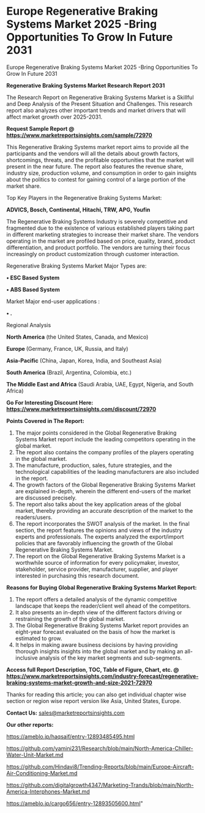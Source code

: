 # Europe Regenerative Braking Systems Market 2025 -Bring Opportunities To Grow In Future 2031
Europe Regenerative Braking Systems Market 2025 -Bring Opportunities To Grow In Future 2031

<strong>Regenerative Braking Systems Market Research Report 2031</strong>

The Research Report on Regenerative Braking Systems Market is a Skillful and Deep Analysis of the Present Situation and Challenges. This research report also analyzes other important trends and market drivers that will affect market growth over 2025-2031.

<strong>Request Sample Report @ <a href=https://www.marketreportsinsights.com/sample/72970>https://www.marketreportsinsights.com/sample/72970</a></strong>

This Regenerative Braking Systems market report aims to provide all the participants and the vendors will all the details about growth factors, shortcomings, threats, and the profitable opportunities that the market will present in the near future. The report also features the revenue share, industry size, production volume, and consumption in order to gain insights about the politics to contest for gaining control of a large portion of the market share.

Top Key Players in the Regenerative Braking Systems Market:

<strong>ADVICS, Bosch, Continental, Hitachi, TRW, APG, Youfin</strong>

The Regenerative Braking Systems Industry is severely competitive and fragmented due to the existence of various established players taking part in different marketing strategies to increase their market share. The vendors operating in the market are profiled based on price, quality, brand, product differentiation, and product portfolio. The vendors are turning their focus increasingly on product customization through customer interaction.

Regenerative Braking Systems Market Major Types are:

<strong>• ESC Based System

• ABS Based System</strong>

Market Major end-user applications :

<strong>• .</strong>

Regional Analysis

</u><strong><b>North America</b></strong> (the United States, Canada, and Mexico)

<strong><b>Europe </b></strong>(Germany, France, UK, Russia, and Italy)

<strong><b>Asia-Pacific</b></strong> (China, Japan, Korea, India, and Southeast Asia)

<strong><b>South America</b></strong> (Brazil, Argentina, Colombia, etc.)

<strong><b>The Middle East and Africa</b></strong> (Saudi Arabia, UAE, Egypt, Nigeria, and South Africa)

<strong>Go For Interesting Discount Here: <a href=https://www.marketreportsinsights.com/discount/72970>https://www.marketreportsinsights.com/discount/72970</a></strong>

<strong>Points Covered in The Report:</strong>
<ol>
  <li>The major points considered in the Global Regenerative Braking Systems Market report include the leading competitors operating in the global market.</li>
  <li>The report also contains the company profiles of the players operating in the global market.</li>
  <li>The manufacture, production, sales, future strategies, and the technological capabilities of the leading manufacturers are also included in the report.</li>
  <li>The growth factors of the Global Regenerative Braking Systems Market are explained in-depth, wherein the different end-users of the market are discussed precisely.</li>
  <li>The report also talks about the key application areas of the global market, thereby providing an accurate description of the market to the readers/users.</li>
  <li>The report incorporates the SWOT analysis of the market. In the final section, the report features the opinions and views of the industry experts and professionals. The experts analyzed the export/import policies that are favorably influencing the growth of the Global Regenerative Braking Systems Market.</li>
  <li>The report on the Global Regenerative Braking Systems Market is a worthwhile source of information for every policymaker, investor, stakeholder, service provider, manufacturer, supplier, and player interested in purchasing this research document.</li>
</ol>
<strong>Reasons for Buying Global Regenerative Braking Systems Market Report:</strong>

<ol>
  <li>The report offers a detailed analysis of the dynamic competitive landscape that keeps the reader/client well ahead of the competitors.</li>
  <li>It also presents an in-depth view of the different factors driving or restraining the growth of the global market.</li>
  <li>The Global Regenerative Braking Systems Market report provides an eight-year forecast evaluated on the basis of how the market is estimated to grow.</li>
  <li>It helps in making aware business decisions by having providing thorough insights insights into the global market and by making an all-inclusive analysis of the key market segments and sub-segments.</li>
</ol>
<strong>Access full Report Description, TOC, Table of Figure, Chart, etc. @ <a href=https://www.marketreportsinsights.com/industry-forecast/regenerative-braking-systems-market-growth-and-size-2021-72970>https://www.marketreportsinsights.com/industry-forecast/regenerative-braking-systems-market-growth-and-size-2021-72970</a></strong>


Thanks for reading this article; you can also get individual chapter wise section or region wise report version like Asia, United States, Europe.

<strong>Contact Us:</strong>
sales@marketreportsinsights.com

<strong>Our other reports:</strong>

<a href=https://ameblo.jp/haqsaif/entry-12893485495.html>https://ameblo.jp/haqsaif/entry-12893485495.html</a>

<a href=https://github.com/yamini231/Research/blob/main/North-America-Chiller-Water-Unit-Market.md>https://github.com/yamini231/Research/blob/main/North-America-Chiller-Water-Unit-Market.md</a>

<a href=https://github.com/Hindavi8/Trending-Reports/blob/main/Europe-Aircraft-Air-Conditioning-Market.md>https://github.com/Hindavi8/Trending-Reports/blob/main/Europe-Aircraft-Air-Conditioning-Market.md</a>

<a href=https://github.com/digitalgrowth4347/Marketing-Trands/blob/main/North-America-Interphones-Market.md>https://github.com/digitalgrowth4347/Marketing-Trands/blob/main/North-America-Interphones-Market.md</a>

<a href=https://ameblo.jp/cargo656/entry-12893505600.html>https://ameblo.jp/cargo656/entry-12893505600.html</a>"

